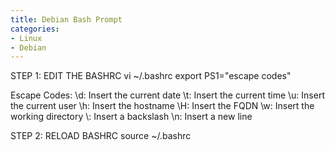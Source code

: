 ```yaml
---
title: Debian Bash Prompt
categories:
- Linux
- Debian
---
```


STEP 1: EDIT THE BASHRC
vi ~/.bashrc
export PS1="escape codes"

Escape Codes:
\d: Insert the current date 
\t: Insert the current time
\u: Insert the current user
\h: Insert the hostname
\H: Insert the FQDN
\w: Insert the working directory
\\: Insert a backslash
\n: Insert a new line

STEP 2: RELOAD BASHRC
source ~/.bashrc
